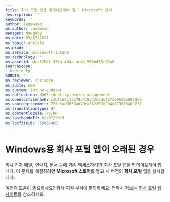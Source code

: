 ```yaml
---
title: 회사 포털 앱을 업데이트해야 함 | Microsoft 문서
description: ''
keywords: ''
author: lenewsad
ms.author: lanewsad
manager: dougeby
ms.date: 03/17/2017
ms.topic: article
ms.prod: ''
ms.service: microsoft-intune
ms.technology: ''
ms.assetid: dea37b91-33fa-4d4a-ac44-560b450c02a6
searchScope:
- User help
ROBOTS: ''
ms.reviewer: chrisgre
ms.suite: ems
ms.custom: intune-enduser
ms.collection: M365-identity-device-management
ms.openlocfilehash: c3bf163c33578a418372ce36127a69538b08880a
ms.sourcegitcommit: 727c3ae7659ad79ea162250d234d7730f840c731
ms.translationtype: HT
ms.contentlocale: ko-KR
ms.lasthandoff: 02/07/2019
ms.locfileid: "55837465"
---
```

# <a name="your-company-portal-app-for-windows-is-out-of-date"></a>Windows용 회사 포털 앱이 오래된 경우

회사 전자 메일, 연락처, 문서 등에 계속 액세스하려면 회사 포털 앱을 업데이트해야 합니다. 이 문제를 해결하려면 **Microsoft 스토어**를 열고 새 버전의 **회사 포털** 앱을 설치합니다.

여전히 도움이 필요하세요? 회사 지원 부서에 문의하세요. 연락처 정보는 [회사 포털 웹 사이트](https://go.microsoft.com/fwlink/?linkid=2010980)를 참조하세요.
